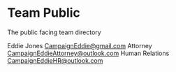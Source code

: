 # Team Public
The public facing team directory

Eddie Jones CampaignEddie@gmail.com
Attorney CampaignEddieAttorney@outlook.com
Human Relations CampaignEddieHR@outlook.com
